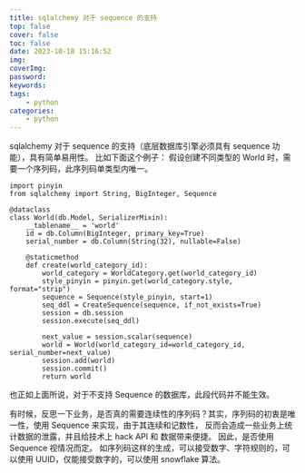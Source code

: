 ```yaml
---
title: sqlalchemy 对于 sequence 的支持
top: false
cover: false
toc: false
date: 2023-10-18 15:16:52
img:
coverImg:
password:
keywords:
tags:
    - python
categories:
    - python
---
```


sqlalchemy 对于 sequence 的支持（底层数据库引擎必须具有 sequence 功能），具有简单易用性。
比如下面这个例子：
假设创建不同类型的 World 时，需要一个序列码，此序列码单类型内唯一。

```
import pinyin
from sqlalchemy import String, BigInteger, Sequence

@dataclass
class World(db.Model, SerializerMixin):
    __tablename__ = 'world'
    id = db.Column(BigInteger, primary_key=True)
    serial_number = db.Column(String(32), nullable=False)

    @staticmethod
    def create(world_category_id):
        world_category = WorldCategory.get(world_category_id)
        style_pinyin = pinyin.get(world_category.style, format="strip")
        sequence = Sequence(style_pinyin, start=1)
        seq_ddl = CreateSequence(sequence, if_not_exists=True)
        session = db.session
        session.execute(seq_ddl)

        next_value = session.scalar(sequence)
        world = World(world_category_id=world_category_id, serial_number=next_value)
        session.add(world)
        session.commit()
        return world
```
也正如上面所说，对于不支持 Sequence 的数据库，此段代码并不能生效。

有时候，反思一下业务，是否真的需要连续性的序列码？其实，序列码的初衷是唯一性，使用 Sequence 来实现，由于其连续和记数性，
反而会造成一些业务上统计数据的泄露，并且给技术上 hack API 和 数据带来便捷。
因此，是否使用 Sequence 视情况而定。
如序列码这样的生成，可以接受数字、字符规则的，可以使用 UUID，仅能接受数字的，可以使用 snowflake 算法。

